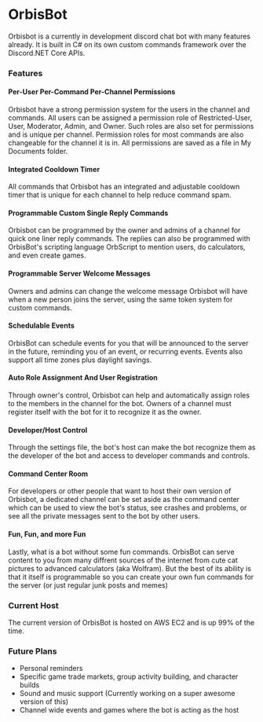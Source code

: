 # OrbisBot
Orbisbot is a currently in development discord chat bot with many features already. It is built in C# on its own custom commands framework over the Discord.NET Core APIs.

### Features

#### Per-User Per-Command Per-Channel Permissions
Orbisbot have a strong permission system for the users in the channel and commands. All users can be assigned a permission role of Restricted-User, User, Moderator, Admin, and Owner. Such roles are also set for permissions and is unique per channel. Permission roles for most commands are also changeable for the channel it is in. All permissions are saved as a file in My Documents folder.

#### Integrated Cooldown Timer
All commands that Orbisbot has an integrated and adjustable cooldown timer that is unique for each channel to help reduce command spam.

#### Programmable Custom Single Reply Commands
Orbisbot can be programmed by the owner and admins of a channel for quick one liner reply commands. The replies can also be programmed with OrbisBot's scripting language OrbScript to mention users, do calculators, and even create games.

#### Programmable Server Welcome Messages
Owners and admins can change the welcome message Orbisbot will have when a new person joins the server, using the same token system for custom commands.

#### Schedulable Events
OrbisBot can schedule events for you that will be announced to the server in the future, reminding you of an event, or recurring events. Events also support all time zones plus daylight savings.

#### Auto Role Assignment And User Registration
Through owner's control, Orbisbot can help and automatically assign roles to the members in the channel for the bot. Owners of a channel must register itself with the bot for it to recognize it as the owner.

#### Developer/Host Control
Through the settings file, the bot's host can make the bot recognize them as the developer of the bot and access to developer commands and controls.

#### Command Center Room
For developers or other people that want to host their own version of Orbisbot, a dedicated channel can be set aside as the command center which can be used to view the bot's status, see crashes and problems, or see all the private messages sent to the bot by other users.

#### Fun, Fun, and more Fun
Lastly, what is a bot without some fun commands. OrbisBot can serve content to you from many diffrent sources of the internet from cute cat pictures to advanced calculators (aka Wolfram). But the best of its ability is that it itself is programmable so you can create your own fun commands for the server (or just regular junk posts and memes)

### Current Host
The current version of OrbisBot is hosted on AWS EC2 and is up 99% of the time.

### Future Plans
* Personal reminders
* Specific game trade markets, group activity building, and character builds
* Sound and music support (Currently working on a super awesome version of this)
* Channel wide events and games where the bot is acting as the host